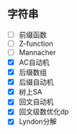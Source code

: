 ## 字符串
- [ ] 前缀函数
- [ ] Z-function
- [ ] Mannacher
- [X] AC自动机
- [X] 后缀数组
- [X] 后缀自动机
- [X] 树上SA
- [X] 回文自动机
- [X] 回文级数优化dp
- [X] Lyndon分解
